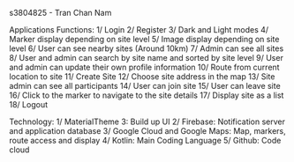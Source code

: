 s3804825 - Tran Chan Nam

Applications Functions:
1/ Login
2/ Register
3/ Dark and Light modes
4/ Marker display depending on site level
5/ Image display depending on site level
6/ User can see nearby sites (Around 10km)
7/ Admin can see all sites
8/ User and admin can search by site name and sorted by site level
9/ User and admin can update their own profile information
10/ Route from current location to site
11/ Create Site
12/ Choose site address in the map
13/ Site admin can see all participants
14/ User can join site
15/ User can leave site
16/ Click to the marker to navigate to the site details
17/ Display site as a list
18/ Logout

Technology:
1/ MaterialTheme 3: Build up UI
2/ Firebase: Notification server and application database
3/ Google Cloud and Google Maps: Map, markers, route access and display
4/ Kotlin: Main Coding Language
5/ Github: Code cloud